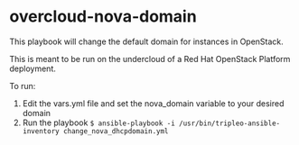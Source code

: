# overcloud-nova-domain

This playbook will change the default domain for instances in OpenStack.

This is meant to be run on the undercloud of a Red Hat OpenStack Platform deployment.

To run:

1. Edit the vars.yml file and set the nova_domain variable to your desired domain
2. Run the playbook
  `$ ansible-playbook -i /usr/bin/tripleo-ansible-inventory change_nova_dhcpdomain.yml`
